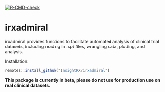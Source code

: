 <!-- badges: start -->
  [![R-CMD-check](https://github.com/InsightRX/irxadmiral/actions/workflows/R-CMD-check.yaml/badge.svg)](https://github.com/InsightRX/irxadmiral/actions/workflows/R-CMD-check.yaml)
  <!-- badges: end -->

# irxadmiral

irxadmiral provides functions to facilitate automated analysis of clinical trial datasets,
including reading in .xpt files, wrangling data, plotting, and analysis.

Installation:

```r
remotes::install_github("InsightRX/irxadmiral")
```

**This package is currently in beta, please do not use for production use on real clinical datasets.**
